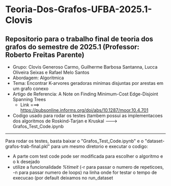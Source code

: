 # **Teoria-Dos-Grafos-UFBA-2025.1-Clovis**
## Repositorio para o trabalho final de teoria dos grafos do semestre de 2025.1 (Professor: Roberto Freitas Parente)

* Grupo: Clovis Generoso Carmo, Guilherme Barbosa Santanna, Lucca Oliveira Seixas e Rafael Melo Santos
* Abordagem: Algoritmica
* Tema: Encontrar K-arvores geradoras minimas disjuntas por arestas em um grafo conexo
* Artigo de Referencia: A Note on Finding Minimum-Cost Edge-Disjoint Spanning Trees
  * Link ===> https://pubsonline.informs.org/doi/abs/10.1287/moor.10.4.701
* Codigo usado para rodar os testes (tambem possui as implementacoes dos algoritmos de Roskind-Tarjan e Kruskal ---> Grafos_Test_Code.ipynb
___
Para rodar os testes, basta baixar o "Grafos_Test_Code.ipynb" e o "dataset-grafos-trab-final.pkl" para um mesmo diretorio e executar o codigo: 
* A parte com test code pode ser modificada para escolher o algoritmo e o k desejado
* utilize  a funcionalidade *%timeit* (-r para passar o numero de repeticoes, -n para passar numero de loops) na linha onde for testar o tempo de execucao (por default deixamos no run_dataset
